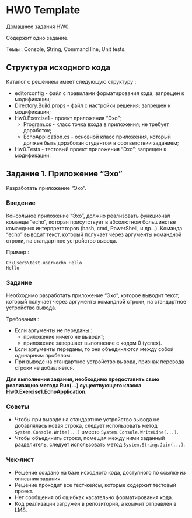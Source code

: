 # HW0 Template
Домашнее задания HW0.

Содержит одно задание.

Темы : Console, String, Command line, Unit tests.

## Структура исходного кода
Каталог с решением имеет следующую структуру :
- editorconfig - файл с правилами форматирования кода; запрещен к модификации;
- Directory.Build.props - файл с настройки решения; запрещен к модификации;
- Hw0.Exercise1 - проект приложения “Эхо”;
    - Program.cs - класс точка входа в приложения; не требует доработок;
    - EchoApplication.cs - основной класс приложения, который должен быть доработан студентом в соответствии заданием;
- Hw0.Tests - тестовый проект приложения “Эхо”; запрещен к модификации.

## Задание 1. Приложение “Эхо”
Разработать приложение “Эхо”.

### Введение
Консольное приложение “Эхо”, должно реализовать функционал команды “echo”, которая присутствует в абсолютном большинстве командных интерпретаторов (bash, cmd, PowerShell, и др…). 
Команда  “echo” выводит текст, который получает через аргументы командной строки, на стандартное устройство вывода.

Пример :
```
C:\Users\test.user>echo Hello
Hello
```

### Задание
Необходимо разработать приложение “Эхо”, которое выводит текст, который получает через аргументы командной строки, на стандартное устройство вывода.

Требования :
- Если аргументы не переданы :
    - приложение ничего не выводит;
    - приложение завершает выполнение с кодом 0 (успех).
- Если аргументы переданы, то они объединяются между собой одинарным пробелом.
- При выводе на стандартное устройство вывода, признак перевода строки не добавляется.

**Для выполнения задания, необходимо предоставить свою реализацию метода Run(...) существующего класса Hw0.Exercise1.EchoApplication.**

### Советы
- Чтобы при выводе на стандартное устройство вывода не добавлялась новая строка, следует использовать метод `System.Console.Write(...)` вместо `System.Console.WriteLine(...)`.
- Чтобы объединить строки, помещая между ними заданный разделитель, следует использовать метод `System.String.Join(...)`.

### Чек-лист
- Решение создано на базе исходного кода, доступного по ссылке из описания задания.
- Решение проходит все тест-кейсы, которые содержит тестовый проект.
- Нет сообщения об ошибках касательно форматирования кода.
- Код реализации загружен в репозиторий, а коммит отправлен в LMS.
